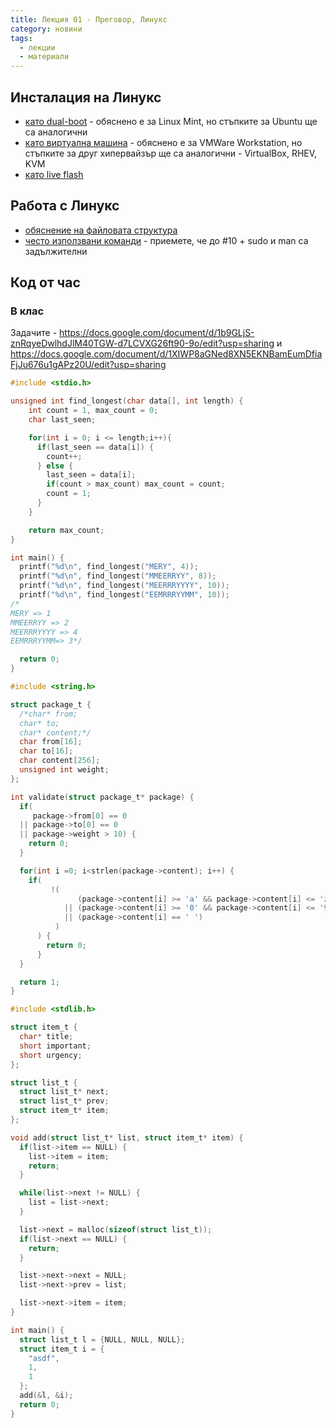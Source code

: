 ```yaml
---
title: Лекция 01 - Преговор, Линукс
category: новини
tags:
  - лекции
  - материали
---
```


## Инсталация на Линукс
* [като dual-boot](https://itsfoss.com/guide-install-linux-mint-16-dual-boot-windows/) - обяснено е за Linux Mint, но стъпките за Ubuntu ще са аналогични
* [като виртуална машина](https://www.makeuseof.com/tag/install-linux-windows-vmware-virtual-machine/) - обяснено е за VMWare Workstation, но стъпките за друг хипервайзър ще са аналогични - VirtualBox, RHEV, KVM
* [като live flash](https://ubuntu.com/tutorials/create-a-usb-stick-on-windows#1-overview)

## Работа с Линукс
* [обяснение на файловата структура](https://www.geeksforgeeks.org/linux-file-hierarchy-structure/)
* [често използвани команди](https://www.hostinger.com/tutorials/linux-commands) - приемете, че до #10 + sudo и man са задължителни

## Код от час
### В клас
Задачите - https://docs.google.com/document/d/1b9GLjS-znRqyeDwlhdJlM40TGW-d7LCVXG26ft90-9o/edit?usp=sharing и https://docs.google.com/document/d/1XIWP8aGNed8XN5EKNBamEumDfiaFjJu676u1gAPz20U/edit?usp=sharing

```c
#include <stdio.h>

unsigned int find_longest(char data[], int length) {
    int count = 1, max_count = 0;
    char last_seen;

    for(int i = 0; i <= length;i++){
      if(last_seen == data[i]) {
        count++;
      } else {
        last_seen = data[i];
        if(count > max_count) max_count = count;
        count = 1;
      }
    }

    return max_count;
}

int main() {
  printf("%d\n", find_longest("MERY", 4));
  printf("%d\n", find_longest("MMEERRYY", 8));
  printf("%d\n", find_longest("MEERRRYYYY", 10));
  printf("%d\n", find_longest("EEMRRRYYMM", 10));
/*
MERY => 1
MMEERRYY => 2
MEERRRYYYY => 4
EEMRRRYYMM=> 3*/

  return 0;
}
```

```c
#include <string.h>

struct package_t {
  /*char* from;
  char* to;
  char* content;*/
  char from[16];
  char to[16];
  char content[256];
  unsigned int weight;
};

int validate(struct package_t* package) {
  if(
     package->from[0] == 0
  || package->to[0] == 0
  || package->weight > 10) {
    return 0;
  }

  for(int i =0; i<strlen(package->content); i++) {
    if(
         !(
               (package->content[i] >= 'a' && package->content[i] <= 'z')
            || (package->content[i] >= '0' && package->content[i] <= '9')
            || (package->content[i] == ' ')
          )
      ) {
        return 0;
      }
  }

  return 1;
}
```

```c
#include <stdlib.h>

struct item_t {
  char* title;
  short important;
  short urgency;
};

struct list_t {
  struct list_t* next;
  struct list_t* prev;
  struct item_t* item;
};

void add(struct list_t* list, struct item_t* item) {
  if(list->item == NULL) {
    list->item = item;
    return;
  }

  while(list->next != NULL) {
    list = list->next;
  }

  list->next = malloc(sizeof(struct list_t));
  if(list->next == NULL) {
    return;
  }

  list->next->next = NULL;
  list->next->prev = list;

  list->next->item = item;
}

int main() {
  struct list_t l = {NULL, NULL, NULL};
  struct item_t i = {
    "asdf",
    1,
    1
  };
  add(&l, &i);
  return 0;
}
```
